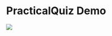 # PracticalQuiz Demo

<img src="https://user-images.githubusercontent.com/25670178/39204666-114cbdba-4816-11e8-96c8-28dc3247c50d.gif">


